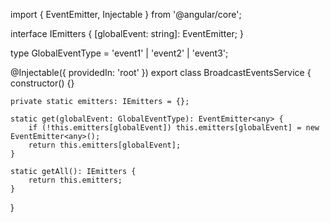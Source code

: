 import { EventEmitter, Injectable } from '@angular/core';

interface IEmitters {
    [globalEvent: string]: EventEmitter<any>;
}

type GlobalEventType = 'event1' | 'event2' | 'event3';

@Injectable({
    providedIn: 'root'
})
export class BroadcastEventsService {
    constructor() {}

    private static emitters: IEmitters = {};

    static get(globalEvent: GlobalEventType): EventEmitter<any> {
        if (!this.emitters[globalEvent]) this.emitters[globalEvent] = new EventEmitter<any>();
        return this.emitters[globalEvent];
    }

    static getAll(): IEmitters {
        return this.emitters;
    }
}

